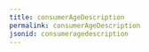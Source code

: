 ```yaml
---
title: consumerAgeDescription
permalink: consumerAgeDescription
jsonid: consumeragedescription
---
```

